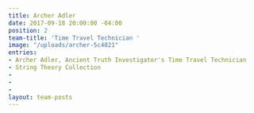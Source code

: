 ```yaml
---
title: Archer Adler
date: 2017-09-18 20:00:00 -04:00
position: 2
team-title: 'Time Travel Technician '
image: "/uploads/archer-5c4021"
entries:
- Archer Adler, Ancient Truth Investigator's Time Travel Technician
- String Theory Collection
- 
- 
- 
layout: team-posts
---
```



